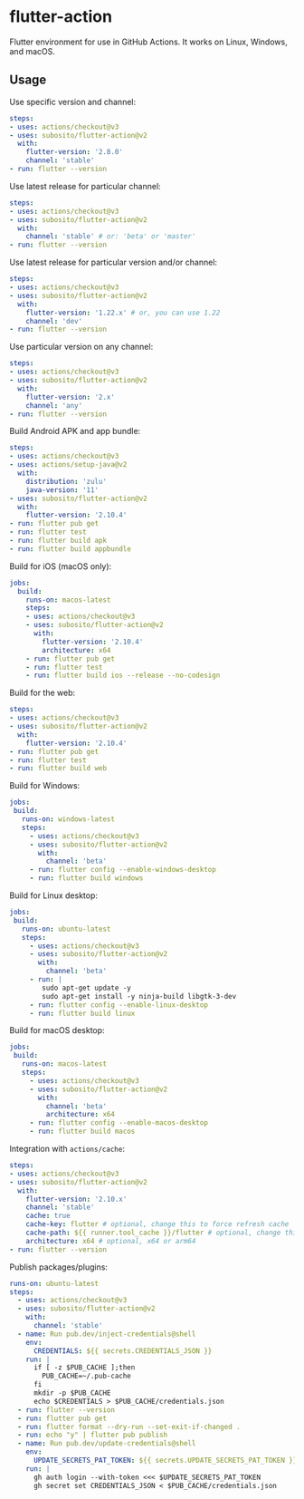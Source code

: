 # flutter-action

Flutter environment for use in GitHub Actions. It works on Linux, Windows, and macOS.

## Usage

Use specific version and channel:

```yaml
steps:
- uses: actions/checkout@v3
- uses: subosito/flutter-action@v2
  with:
    flutter-version: '2.8.0'
    channel: 'stable'
- run: flutter --version
```

Use latest release for particular channel:

```yaml
steps:
- uses: actions/checkout@v3
- uses: subosito/flutter-action@v2
  with:
    channel: 'stable' # or: 'beta' or 'master'
- run: flutter --version
```

Use latest release for particular version and/or channel:

```yaml
steps:
- uses: actions/checkout@v3
- uses: subosito/flutter-action@v2
  with:
    flutter-version: '1.22.x' # or, you can use 1.22
    channel: 'dev'
- run: flutter --version
```

Use particular version on any channel:

```yaml
steps:
- uses: actions/checkout@v3
- uses: subosito/flutter-action@v2
  with:
    flutter-version: '2.x'
    channel: 'any'
- run: flutter --version
```

Build Android APK and app bundle:

```yaml
steps:
- uses: actions/checkout@v3
- uses: actions/setup-java@v2
  with:
    distribution: 'zulu'
    java-version: '11'
- uses: subosito/flutter-action@v2
  with:
    flutter-version: '2.10.4'
- run: flutter pub get
- run: flutter test
- run: flutter build apk
- run: flutter build appbundle
```

Build for iOS (macOS only):

```yaml
jobs:
  build:
    runs-on: macos-latest
    steps:
    - uses: actions/checkout@v3
    - uses: subosito/flutter-action@v2
      with:
        flutter-version: '2.10.4'
        architecture: x64
    - run: flutter pub get
    - run: flutter test
    - run: flutter build ios --release --no-codesign
```

Build for the web:

```yaml
steps:
- uses: actions/checkout@v3
- uses: subosito/flutter-action@v2
  with:
    flutter-version: '2.10.4'
- run: flutter pub get
- run: flutter test
- run: flutter build web
```

Build for Windows:

```yaml
jobs:
 build:
   runs-on: windows-latest
   steps:
     - uses: actions/checkout@v3
     - uses: subosito/flutter-action@v2
       with:
         channel: 'beta'
     - run: flutter config --enable-windows-desktop
     - run: flutter build windows
```

Build for Linux desktop:

```yaml
jobs:
 build:
   runs-on: ubuntu-latest
   steps:
     - uses: actions/checkout@v3
     - uses: subosito/flutter-action@v2
       with:
         channel: 'beta'
     - run: |
        sudo apt-get update -y
        sudo apt-get install -y ninja-build libgtk-3-dev
     - run: flutter config --enable-linux-desktop
     - run: flutter build linux
```

Build for macOS desktop:

```yaml
jobs:
 build:
   runs-on: macos-latest
   steps:
     - uses: actions/checkout@v3
     - uses: subosito/flutter-action@v2
       with:
         channel: 'beta'
         architecture: x64
     - run: flutter config --enable-macos-desktop
     - run: flutter build macos
```

Integration with `actions/cache`:

```yaml
steps:
- uses: actions/checkout@v3
- uses: subosito/flutter-action@v2
  with:
    flutter-version: '2.10.x'
    channel: 'stable'
    cache: true
    cache-key: flutter # optional, change this to force refresh cache
    cache-path: ${{ runner.tool_cache }}/flutter # optional, change this to specify the cache path
    architecture: x64 # optional, x64 or arm64
- run: flutter --version
```

Publish packages/plugins:

```yaml
runs-on: ubuntu-latest
steps:
  - uses: actions/checkout@v3
  - uses: subosito/flutter-action@v2
    with:
      channel: 'stable'
  - name: Run pub.dev/inject-credentials@shell
    env:
      CREDENTIALS: ${{ secrets.CREDENTIALS_JSON }}
    run: |
      if [ -z $PUB_CACHE ];then
        PUB_CACHE=~/.pub-cache
      fi
      mkdir -p $PUB_CACHE
      echo $CREDENTIALS > $PUB_CACHE/credentials.json
  - run: flutter --version
  - run: flutter pub get
  - run: flutter format --dry-run --set-exit-if-changed .
  - run: echo "y" | flutter pub publish
  - name: Run pub.dev/update-credentials@shell
    env:
      UPDATE_SECRETS_PAT_TOKEN: ${{ secrets.UPDATE_SECRETS_PAT_TOKEN }} # scopes: repo, admin:org
    run: |
      gh auth login --with-token <<< $UPDATE_SECRETS_PAT_TOKEN
      gh secret set CREDENTIALS_JSON < $PUB_CACHE/credentials.json
```
